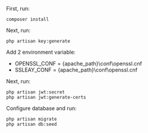 First, run:
```
composer install
```

Next, run:
```
php artisan key:generate
```
Add 2 environment variable:
- OPENSSL_CONF = {apache_path}\conf\openssl.cnf
- SSLEAY_CONF = {apache_path}\conf\openssl.cnf

Next, run:
```
php artisan jwt:secret
php artisan jwt:generate-certs
```

Configure database and run:
```
php artisan migrate
php artisan db:seed
```
